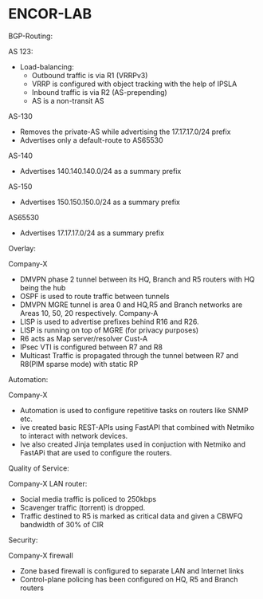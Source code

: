 # ENCOR-LAB

BGP-Routing:

AS 123:
- Load-balancing:
  - Outbound traffic is via R1 (VRRPv3)
  - VRRP is configured with object tracking with the help
    of IPSLA
  - Inbound traffic is via R2 (AS-prepending)
  - AS is a non-transit AS

AS-130
  - Removes the private-AS while advertising the 17.17.17.0/24 prefix
  - Advertises only a default-route to AS65530

AS-140
  - Advertises 140.140.140.0/24 as a summary prefix

AS-150
  - Advertises 150.150.150.0/24 as a summary prefix  

AS65530
  - Advertises 17.17.17.0/24 as a summary prefix


Overlay:

Company-X
  - DMVPN phase 2 tunnel between its HQ, Branch and R5 routers with HQ being the hub
  - OSPF is used to route traffic between tunnels
  - DMVPN MGRE tunnel is area 0 and HQ,R5 and Branch networks are Areas 10, 50, 20 respectively.
Company-A
  - LISP is used to advertise prefixes behind R16 and R26.
  - LISP is running on top of MGRE (for privacy purposes)
  - R6 acts as Map server/resolver
Cust-A
  - IPsec VTI is configured between R7 and R8
  - Multicast Traffic is propagated through the tunnel between R7 and R8(PIM sparse mode) with static RP


Automation:

Company-X
  - Automation is used to configure repetitive tasks on routers like SNMP etc.
  - ive created basic REST-APIs using FastAPI that combined with Netmiko to interact with network devices.
  - Ive also created Jinja templates used in conjuction with Netmiko and FastAPi that are used to configure the routers.


Quality of Service:

Company-X LAN router:
  - Social media traffic is policed to 250kbps
  - Scavenger traffic (torrent) is dropped.
  - Traffic destined to R5 is marked as critical data and given a CBWFQ bandwidth of 30% of CIR

Security:

Company-X firewall
  - Zone based firewall is configured to separate LAN and Internet links
  - Control-plane policing has been configured on HQ, R5 and Branch routers